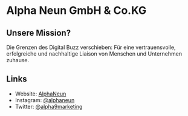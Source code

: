 # Alpha Neun GmbH & Co.KG

## Unsere Mission?

Die Grenzen des Digital Buzz verschieben: Für eine vertrauensvolle, erfolgreiche und nachhaltige Liaison von Menschen und Unternehmen zuhause.

## Links

* Website: [AlphaNeun](https://alphaneun.de)
* Instagram: [@alphaneun](https://instagram.com/alphaneun)
* Twitter: [@alpha9marketing](https://twitter.com/alpha9marketing)
